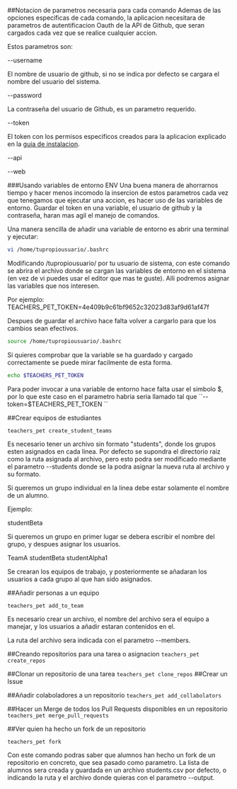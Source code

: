 ##Notacion de parametros necesaria para cada comando
Ademas de las opciones especificas de cada comando, la aplicacion necesitara de parametros de autentificacion Oauth de la API de Github, que seran cargados cada vez que se realice cualquier accion.

Estos parametros son:

--username

El nombre de usuario de github, si no se indica por defecto se cargara el nombre del usuario del sistema.

--password

La contraseña del usuario de Github, es un parametro requerido.

--token

El token con los permisos especificos creados para la aplicacion explicado en la [guia de instalacion](/instalacion.md).

--api

--web

###Usando variables de entorno ENV
Una buena manera de ahorrarnos tiempo y hacer menos incomodo la insercion de estos parametros cada vez que tenegamos que ejecutar una accion, es hacer uso de las variables de entorno. Guardar el token en una variable, el usuario de github y la contraseña, haran mas agil el manejo de comandos.

Una manera sencilla de añadir una variable de entorno es abrir una terminal y ejecutar:
```bash
vi /home/tupropiousuario/.bashrc
```
Modificando /tupropiousuario/ por tu usuario de sistema, con este comando se abrira el archivo donde se cargan las variables de entorno en el sistema (en vez de vi puedes usar el editor que mas te guste). Alli podremos asignar las variables que nos interesen.

Por ejemplo:
TEACHERS_PET_TOKEN=4e409b9c61bf9652c32023d83af9d61af47f

Despues de guardar el archivo hace falta volver a cargarlo para que los cambios sean efectivos.

```bash
source /home/tupropiousuario/.bashrc
```
Si quieres comprobar que la variable se ha guardado y cargado correctamente se puede mirar facilmente de esta forma.

```bash
echo $TEACHERS_PET_TOKEN
```

Para poder invocar a una variable de entorno hace falta usar el simbolo $, por lo que este caso en el parametro habria seria llamado tal que ``--token=$TEACHERS_PET_TOKEN ``


##Crear equipos de estudiantes

`teachers_pet create_student_teams`

Es necesario tener un archivo sin formato "students", donde los grupos esten asignados en cada linea. Por defecto se supondra el directorio raiz como la ruta asignada al archivo, pero esto podra ser modificado mediante el parametro --students donde se la podra asignar la nueva ruta al archivo y su formato. 

Si queremos un grupo individual en la linea debe estar solamente el nombre de un alumno.

Ejemplo:

studentBeta

Si queremos un grupo en primer lugar se debera escribir el nombre del grupo, y despues asignar los usuarios.

TeamA studentBeta studentAlpha1

Se crearan los equipos de trabajo, y posteriormente se añadaran los usuarios a cada grupo al que han sido asignados.

##Añadir personas a un equipo

`teachers_pet add_to_team`

Es necesario crear un archivo, el nombre del archivo sera el equipo a manejar, y los usuarios a añadir estaran contenidos en el.

La ruta del archivo sera indicada con el parametro --members.

##Creando repositorios para una tarea o asignacion
`teachers_pet create_repos`

##Clonar un repositorio de una tarea
`teachers_pet clone_repos`
##Crear un Issue

##Añadir colaboladores a un repositorio
`teachers_pet add_collabolators`

##Hacer un Merge de todos los Pull Requests disponibles en un repositorio
`teachers_pet merge_pull_requests`

##Ver quien ha hecho un fork de un repositorio

`teachers_pet fork`

Con este comando podras saber que alumnos han hecho un fork de un repositorio en concreto, que sea pasado como parametro. La lista de alumnos sera creada y guardada en un archivo students.csv por defecto, o indicando la ruta y el archivo donde quieras con el parametro --output.

